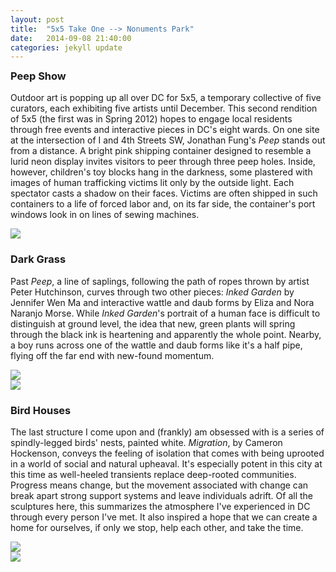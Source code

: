 ```yaml
---
layout: post
title:  "5x5 Take One --> Nonuments Park"
date:   2014-09-08 21:40:00
categories: jekyll update
---
```

<div class="col-md-12" style="margin-top:-2%;margin-bottom:5%;">
<article>
<h3>Peep Show</h3>
<p>
  Outdoor art is popping up all over DC for 5x5, a temporary collective of five curators, each exhibiting five artists until December. 
  This second rendition of 5x5 (the first was in Spring 2012) hopes to engage local residents through free events and interactive pieces
  in DC's eight wards. On one site at the intersection of I and 4th Streets SW, Jonathan Fung's <i>Peep</i> stands out from a distance. A bright pink
  shipping container designed to resemble a lurid neon display invites visitors to peer through three peep holes. Inside, however, children's
  toy blocks hang in the darkness, some plastered with images of human trafficking victims lit only by the outside light. Each spectator
  casts a shadow on their faces. Victims are often shipped in such containers to a life of forced labor and, on its far side, the container's
  port windows look in on lines of sewing machines.
</p>
<div class="row">
  <div class="col-lg-12 col-sm-12">
    <img class="img-responsive blog-img" src="{{baseurl}}/keep_trackin/images/20140908/IMG_7411.JPG">
  </div>
</div>
	
<section>
<h3>Dark Grass</h3>
<p>
  Past <i>Peep</i>, a line of saplings, following the path of ropes thrown by artist Peter Hutchinson, curves through two other pieces: 
  <i>Inked Garden</i> by Jennifer Wen Ma and interactive wattle and daub forms by Eliza and Nora Naranjo Morse. While <i>Inked Garden</i>'s portrait
  of a human face is difficult to distinguish at ground level, the idea that new, green plants will spring through the black ink is heartening
  and apparently the whole point. Nearby, a boy runs across one of the wattle and daub forms like it's a half pipe, flying off
  the far end with new-found momentum.
  <div class="row">
    <div class="col-lg-6 col-sm-12">
      <img class="img-responsive blog-img" src="{{baseurl}}/keep_trackin/images/20140908/IMG_7506.JPG">
	</div>
	<div class="col-lg-6 col-sm-12">
      <img class="img-responsive blog-img" src="{{baseurl}}/keep_trackin/images/20140908/IMG_7405.JPG">
	</div>
  </div>
</p>
</section>

<h3>Bird Houses</h3>
  <div class="row">
    <div class="form-group col-md-6">
      <p>
        The last structure I come upon and (frankly) am obsessed with is a series of spindly-legged birds' nests, painted white. <i>Migration</i>, by 
        Cameron Hockenson, conveys the feeling of isolation that comes with being uprooted in a world of social and natural upheaval. It's especially
        potent in this city at this time as well-heeled transients replace deep-rooted communities. Progress means change,
        but the movement associated with change can break apart strong support systems and leave individuals adrift. Of all the sculptures
        here, this summarizes the atmosphere I've experienced in DC through every person I've met. It also inspired a hope that we
        can create a home for ourselves, if only we stop, help each other, and take the time.  
      </p>
	</div>
    <div class="form-group col-md-6">
      <img class="img-responsive blog-img" src="{{baseurl}}/keep_trackin/images/20140908/IMG_7465.JPG">
	</div>
  </div>
  <div class="row">
    <div class="col-md-12">
      <img class="img-responsive blog-img" src="{{baseurl}}/keep_trackin/images/20140908/IMG_7484.JPG">
    </div>
  </div>
</article>
</div>